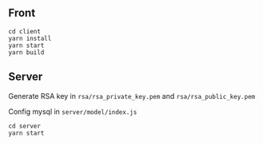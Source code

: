 ## Front

```
cd client
yarn install
yarn start
yarn build
```

## Server

Generate RSA key in `rsa/rsa_private_key.pem` and `rsa/rsa_public_key.pem`

Config mysql in `server/model/index.js` 

```
cd server
yarn start
```
